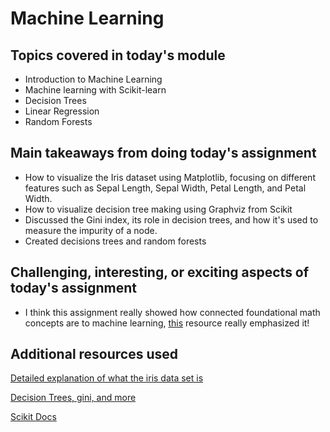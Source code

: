 # Machine Learning

## Topics covered in today's module

* Introduction to Machine Learning
* Machine learning with Scikit-learn
* Decision Trees
* Linear Regression
* Random Forests

## Main takeaways from doing today's assignment
* How to visualize the Iris dataset using Matplotlib, focusing on different features such as Sepal Length, Sepal Width, Petal Length, and Petal Width.
* How to visualize decision tree making using Graphviz from Scikit
* Discussed the Gini index, its role in decision trees, and how it's used to measure the impurity of a node.
* Created decisions trees and random forests

## Challenging, interesting, or exciting aspects of today's assignment
* I think this assignment really showed how connected foundational math concepts are to machine learning, [this](https://maps.joindeltaacademy.com/?topic=Machine+Learning) resource really emphasized it!

## Additional resources used 
[Detailed explanation of what the iris data set is](https://www.kaggle.com/code/kostasmar/exploring-the-iris-data-set-scikit-learn)

[Decision Trees, gini, and more](https://towardsdatascience.com/decision-trees-explained-entropy-information-gain-gini-index-ccp-pruning-4d78070db36c)

[Scikit Docs](https://scikit-learn.org/stable/modules/ensemble.html#forests-of-randomized-trees)
